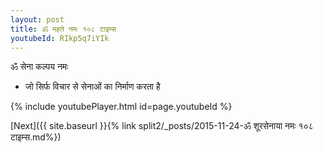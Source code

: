 ```yaml
---
layout: post
title: ॐ महते नमः १०८ टाइम्स
youtubeId: RIkp5q7iYIk
---
```

 
 
 ॐ सेना कल्पय नमः  
 
 -  जो सिर्फ विचार से सेनाओं का निर्माण करता है 
 
  
 
  
 
 
 
 
 
 


{% include youtubePlayer.html id=page.youtubeId %}
 
[Next]({{ site.baseurl }}{% link  split2/_posts/2015-11-24-ॐ शूरसेनाया नमः १०८ टाइम्स.md%})
 
